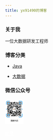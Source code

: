 ```yaml
---
title: yx91490的博客
---
```


### 关于我

一位大数据研发工程师

### 博客分类

- [Java](./java/README.md)

- [大数据](./bigdata/README.md)

### 微信公众号

<div style="align:left" ><img src="./pic/our_code.png" alt="图解代码" style="zoom: 20%;align:left;margin:16px 0 16px 0" /></div>

<a style="color:white" href="/scenery/" class="">风景</a>

